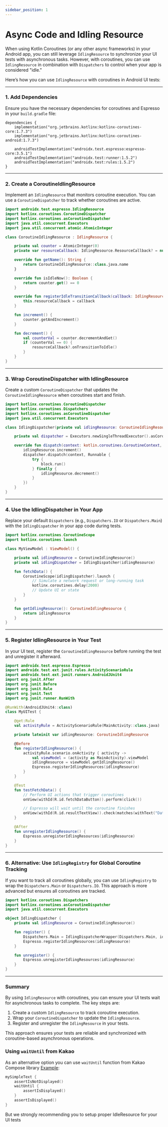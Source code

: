 ```yaml
---
sidebar_position: 1
---
```


# Async Code and Idling Resource

When using Kotlin Coroutines (or any other async frameworks) in your Android app, you can still leverage `IdlingResource` to synchronize your UI tests with asynchronous tasks. However, with coroutines, you can use `IdlingResource` in combination with `Dispatchers` to control when your app is considered "idle."

Here’s how you can use `IdlingResource` with coroutines in Android UI tests:

---

### 1. **Add Dependencies**
Ensure you have the necessary dependencies for coroutines and Espresso in your `build.gradle` file:

```koltin
dependencies {
    implementation("org.jetbrains.kotlinx:kotlinx-coroutines-core:1.7.3")
    implementation("org.jetbrains.kotlinx:kotlinx-coroutines-android:1.7.3")

    androidTestImplementation("androidx.test.espresso:espresso-core:3.5.1")
    androidTestImplementation("androidx.test:runner:1.5.2")
    androidTestImplementation("androidx.test:rules:1.5.2")
}
```

---

### 2. **Create a CoroutineIdlingResource**
Implement an `IdlingResource` that monitors coroutine execution. You can use a `CoroutineDispatcher` to track whether coroutines are active.

```kotlin
import androidx.test.espresso.IdlingResource
import kotlinx.coroutines.CoroutineDispatcher
import kotlinx.coroutines.asCoroutineDispatcher
import java.util.concurrent.Executors
import java.util.concurrent.atomic.AtomicInteger

class CoroutineIdlingResource : IdlingResource {

    private val counter = AtomicInteger(0)
    private var resourceCallback: IdlingResource.ResourceCallback? = null

    override fun getName(): String {
        return CoroutineIdlingResource::class.java.name
    }

    override fun isIdleNow(): Boolean {
        return counter.get() == 0
    }

    override fun registerIdleTransitionCallback(callback: IdlingResource.ResourceCallback?) {
        this.resourceCallback = callback
    }

    fun increment() {
        counter.getAndIncrement()
    }

    fun decrement() {
        val counterVal = counter.decrementAndGet()
        if (counterVal == 0) {
            resourceCallback?.onTransitionToIdle()
        }
    }
}
```

---

### 3. **Wrap CoroutineDispatcher with IdlingResource**
Create a custom `CoroutineDispatcher` that updates the `CoroutineIdlingResource` when coroutines start and finish.

```kotlin
import kotlinx.coroutines.CoroutineDispatcher
import kotlinx.coroutines.Dispatchers
import kotlinx.coroutines.asCoroutineDispatcher
import java.util.concurrent.Executors

class IdlingDispatcher(private val idlingResource: CoroutineIdlingResource) : CoroutineDispatcher() {

    private val dispatcher = Executors.newSingleThreadExecutor().asCoroutineDispatcher()

    override fun dispatch(context: kotlin.coroutines.CoroutineContext, block: Runnable) {
        idlingResource.increment()
        dispatcher.dispatch(context, Runnable {
            try {
                block.run()
            } finally {
                idlingResource.decrement()
            }
        })
    }
}
```

---

### 4. **Use the IdlingDispatcher in Your App**
Replace your default `Dispatchers` (e.g., `Dispatchers.IO` or `Dispatchers.Main`) with the `IdlingDispatcher` in your app code during tests.

```kotlin
import kotlinx.coroutines.CoroutineScope
import kotlinx.coroutines.launch

class MyViewModel : ViewModel() {

    private val idlingResource = CoroutineIdlingResource()
    private val idlingDispatcher = IdlingDispatcher(idlingResource)

    fun fetchData() {
        CoroutineScope(idlingDispatcher).launch {
            // Simulate a network request or long-running task
            kotlinx.coroutines.delay(2000)
            // Update UI or state
        }
    }

    fun getIdlingResource(): CoroutineIdlingResource {
        return idlingResource
    }
}
```

---

### 5. **Register IdlingResource in Your Test**
In your UI test, register the `CoroutineIdlingResource` before running the test and unregister it afterward.

```kotlin
import androidx.test.espresso.Espresso
import androidx.test.ext.junit.rules.ActivityScenarioRule
import androidx.test.ext.junit.runners.AndroidJUnit4
import org.junit.After
import org.junit.Before
import org.junit.Rule
import org.junit.Test
import org.junit.runner.RunWith

@RunWith(AndroidJUnit4::class)
class MyUITest {

    @get:Rule
    val activityRule = ActivityScenarioRule(MainActivity::class.java)

    private lateinit var idlingResource: CoroutineIdlingResource

    @Before
    fun registerIdlingResource() {
        activityRule.scenario.onActivity { activity ->
            val viewModel = (activity as MainActivity).viewModel
            idlingResource = viewModel.getIdlingResource()
            Espresso.registerIdlingResources(idlingResource)
        }
    }

    @Test
    fun testFetchData() {
        // Perform UI actions that trigger coroutines
        onView(withId(R.id.fetchDataButton)).perform(click())

        // Espresso will wait until the coroutine finishes
        onView(withId(R.id.resultTextView)).check(matches(withText("Data Loaded")))
    }

    @After
    fun unregisterIdlingResource() {
        Espresso.unregisterIdlingResources(idlingResource)
    }
}
```

---

### 6. **Alternative: Use `IdlingRegistry` for Global Coroutine Tracking**
If you want to track all coroutines globally, you can use `IdlingRegistry` to wrap the `Dispatchers.Main` or `Dispatchers.IO`. This approach is more advanced but ensures all coroutines are tracked.

```kotlin
import kotlinx.coroutines.Dispatchers
import kotlinx.coroutines.asCoroutineDispatcher
import java.util.concurrent.Executors

object IdlingDispatcher {
    private val idlingResource = CoroutineIdlingResource()

    fun register() {
        Dispatchers.Main = IdlingDispatcherWrapper(Dispatchers.Main, idlingResource)
        Espresso.registerIdlingResources(idlingResource)
    }

    fun unregister() {
        Espresso.unregisterIdlingResources(idlingResource)
    }
}
```

---

### Summary
By using `IdlingResource` with coroutines, you can ensure your UI tests wait for asynchronous tasks to complete. The key steps are:
1. Create a custom `IdlingResource` to track coroutine execution.
2. Wrap your `CoroutineDispatcher` to update the `IdlingResource`.
3. Register and unregister the `IdlingResource` in your tests.

This approach ensures your tests are reliable and synchronized with coroutine-based asynchronous operations.

### Using `waitUntil` from Kakao

As an alternative option you can use `waitUntil` function from Kakao Compose library
[Example](https://github.com/KakaoCup/Compose/blob/master/sample/src/androidTest/java/io/github/kakaocup/compose/test/WaitForTest.kt): 

```kotlin
mySimpleText {
    assertIsNotDisplayed()
    waitUntil {
        assertIsDisplayed()
    }
    assertIsDisplayed()
}
```

But we strongly recommending you to setup proper IdleResource for your UI tests